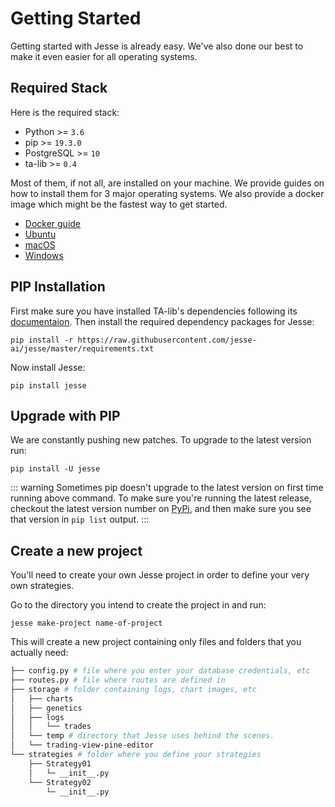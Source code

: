 # Getting Started

Getting started with Jesse is already easy. We've also done our best to make it even easier for all operating systems.

<!-- In case you already have the required stack installed on your environment, you can move on to the [package installation](./package-installation) page.   -->

## Required Stack

Here is the required stack:

-   Python >= `3.6`
-   pip >= `19.3.0`
-   PostgreSQL >= `10`
-   ta-lib >= `0.4`

Most of them, if not all, are installed on your machine. We provide guides on how to install them for 3 major operating systems. We also provide a docker image which might be the fastest way to get started.

- [Docker guide](/docs/getting-started/docker.md)
- [Ubuntu](/docs/getting-started/environment-setup.html#ubuntu)
- [macOS](/docs/getting-started/environment-setup.html#macos)
- [Windows](/docs/getting-started/environment-setup.html#windows)

## PIP Installation

First make sure you have installed TA-lib's dependencies following its [documentaion](https://github.com/mrjbq7/ta-lib#dependencies). Then install the required dependency packages for Jesse:
```
pip install -r https://raw.githubusercontent.com/jesse-ai/jesse/master/requirements.txt
```

Now install Jesse:
```
pip install jesse
```

## Upgrade with PIP

We are constantly pushing new patches. To upgrade to the latest version run:
```
pip install -U jesse
```

::: warning
Sometimes pip doesn't upgrade to the latest version on first time running above command. To make sure you're running the latest release, checkout the latest version number on [PyPi](https://pypi.org/project/jesse/), and then make sure you see that version in `pip list` output.
:::

## Create a new project

You'll need to create your own Jesse project in order to define your very own strategies.

Go to the directory you intend to create the project in and run:

```
jesse make-project name-of-project
```

This will create a new project containing only files and folders that you actually need:

```sh
├── config.py # file where you enter your database credentials, etc
├── routes.py # file where routes are defined in
├── storage # folder containing logs, chart images, etc
│   ├── charts
│   ├── genetics
│   ├── logs
│   │   └── trades
│   └── temp # directory that Jesse uses behind the scenes.
│   └── trading-view-pine-editor
└── strategies # folder where you define your strategies
    ├── Strategy01
    │   └─ __init__.py
    └── Strategy02
        └─ __init__.py
```
